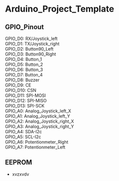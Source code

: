# Arduino_Project_Template
## GPIO_Pinout
GPIO_D0: RX/Joystick_left  
GPIO_D1: TX/Joystick_right  
GPIO_D2: Button90_Left  
GPIO_D3: Button90_Right  
GPIO_D4: Button_1  
GPIO_D5: Button_2  
GPIO_D6: Button_3  
GPIO_D7: Button_4  
GPIO_D8: Buzzer  
GPIO_D9: CE  
GPIO_D10: CSN  
GPIO_D11: SPI-MOSI  
GPIO_D12: SPI-MISO  
GPIO_D13: SPI-SCK  
GPIO_A0: Analog_Joystick_left_X  
GPIO_A1: Analog_Joystick_left_Y  
GPIO_A2: Analog_Joystick_right_X  
GPIO_A3: Analog_Joystick_right_Y  
GPIO_A4: SDA-I2c  
GPIO_A5: SCL-I2c  
GPIO_A6: Potentionmeter_Right  
GPIO_A7: Potentionmeter_Left  

## EEPROM
- xvzxvdv